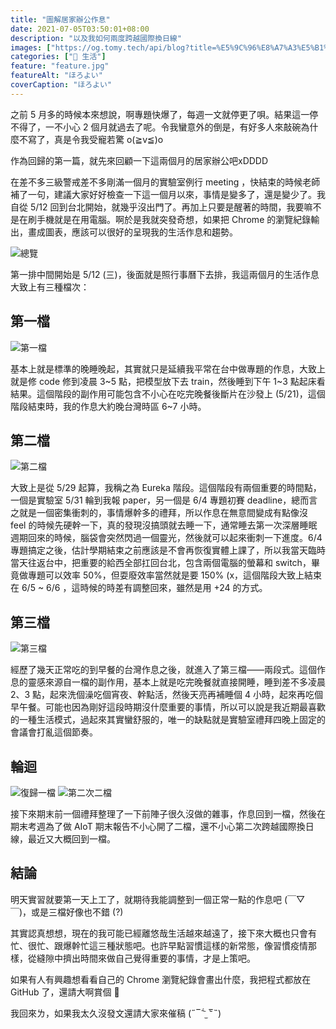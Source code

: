```yaml
---
title: "圖解居家辦公作息"
date: 2021-07-05T03:50:01+08:00
description: "以及我如何兩度跨越國際換日線"
images: ["https://og.tomy.tech/api/blog?title=%E5%9C%96%E8%A7%A3%E5%B1%85%E5%AE%B6%E8%BE%A6%E5%85%AC%E4%BD%9C%E6%81%AF"]
categories: ["🍫 生活"]
feature: "feature.jpg"
featureAlt: "ほろよい"
coverCaption: "ほろよい"
---
```


之前 5 月多的時候本來想說，啊專題快爆了，每週一文就停更了唄。結果這一停不得了，一不小心 2 個月就過去了呢。令我蠻意外的倒是，有好多人來敲碗為什麼不寫了，真是令我受寵若驚 o(≧v≦)o

作為回歸的第一篇，就先來回顧一下這兩個月的居家辦公吧xDDDD

在差不多三級警戒差不多剛滿一個月的實驗室例行 meeting ，快結束的時候老師補了一句，建議大家好好檢查一下這一個月以來，事情是變多了，還是變少了。我自從 5/12 回到台北開始，就幾乎沒出門了。再加上只要是醒著的時間，我要嘛不是在刷手機就是在用電腦。啊於是我就突發奇想，如果把 Chrome 的瀏覽紀錄輸出，畫成圖表，應該可以很好的呈現我的生活作息和趨勢。

![總覽](overview.jpg)

第一排中間開始是 5/12 (三)，後面就是照行事曆下去排，我這兩個月的生活作息大致上有三種檔次：

## 第一檔

![第一檔](stage_1.jpg "第一檔")

基本上就是標準的晚睡晚起，其實就只是延續我平常在台中做專題的作息，大致上就是修 code 修到凌晨 3~5 點，把模型放下去 train，然後睡到下午 1~3 點起床看結果。這個階段的副作用可能包含不小心在吃完晚餐後斷片在沙發上 (5/21)，這個階段結束時，我的作息大約晚台灣時區 6~7 小時。

## 第二檔

![第二檔](stage_2.jpg "第二檔")

大致上是從 5/29 起算，我稱之為 Eureka 階段。這個階段有兩個重要的時間點，一個是實驗室 5/31 輪到我報 paper，另一個是 6/4 專題初賽 deadline，總而言之就是一個密集衝刺的，事情爆幹多的禮拜，所以作息在無意間變成有點像沒 feel 的時候先硬幹一下，真的發現沒搞頭就去睡一下，通常睡去第一次深層睡眠週期回來的時候，腦袋會突然閃過一個靈光，然後就可以起來衝刺一下進度。6/4 專題搞定之後，估計學期結束之前應該是不會再恢復實體上課了，所以我當天臨時當天往返台中，把重要的給西全部扛回台北，包含兩個電腦的螢幕和 switch，畢竟做專題可以效率 50%，但耍廢效率當然就是要 150% (x，這個階段大致上結束在 6/5 ~ 6/6 ，這時候的時差有調整回來，雖然是用 +24 的方式。

## 第三檔

![第三檔](stage_3.jpg "第三檔")

經歷了幾天正常吃的到早餐的台灣作息之後，就進入了第三檔——兩段式。這個作息的靈感來源自一檔的副作用，基本上就是吃完晚餐就直接開睡，睡到差不多凌晨 2、3 點，起來洗個澡吃個宵夜、幹點活，然後天亮再補睡個 4 小時，起來再吃個早午餐。可能也因為剛好這段時期沒什麼重要的事情，所以可以說是我近期最喜歡的一種生活模式，過起來其實蠻舒服的，唯一的缺點就是實驗室禮拜四晚上固定的會議會打亂這個節奏。

## 輪迴

![復歸一檔](stage_4.jpg "復歸一檔")
![第二次二檔](stage_5.jpg "第二次二檔")

接下來期末前一個禮拜整理了一下前陣子很久沒做的雜事，作息回到一檔，然後在期末考週為了做 AIoT 期末報告不小心開了二檔，還不小心第二次跨越國際換日線，最近又大概回到一檔。

## 結論

明天實習就要第一天上工了，就期待我能調整到一個正常一點的作息吧 (￣▽￣)，或是三檔好像也不錯 (?)

其實認真想想，現在的我可能已經離悠哉生活越來越遠了，接下來大概也只會有忙、很忙、跟爆幹忙這三種狀態吧。也許早點習慣這樣的新常態，像習慣疫情那樣，從縫隙中擠出時間來做自己覺得重要的事情，才是上策吧。

如果有人有興趣想看看自己的 Chrome 瀏覽紀錄會畫出什麼，我把程式都放在 GitHub 了，還請大啊賞個 🌟

我回來ㄌ，如果我太久沒發文還請大家來催稿 (˶‾᷄ ⁻̫ ‾᷅˵)
